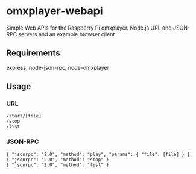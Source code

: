 # omxplayer-webapi
Simple Web APIs for the Raspberry Pi omxplayer. Node.js URL and JSON-RPC servers and an example browser client.

## Requirements
express, node-json-rpc, node-omxplayer

## Usage

### URL

```
/start/[file]
/stop
/list
```

### JSON-RPC

```
{ "jsonrpc": "2.0", "method": "play", "params": { "file": [file] } }
{ "jsonrpc": "2.0", "method": "stop" }
{ "jsonrpc": "2.0", "method": "list" }
```
